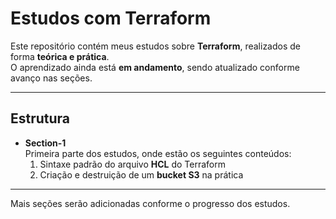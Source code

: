 # Estudos com Terraform

Este repositório contém meus estudos sobre **Terraform**, realizados de forma **teórica e prática**.  
O aprendizado ainda está **em andamento**, sendo atualizado conforme avanço nas seções.  

---

## Estrutura

- **Section-1**  
  Primeira parte dos estudos, onde estão os seguintes conteúdos:  
  1. Sintaxe padrão do arquivo **HCL** do Terraform  
  2. Criação e destruição de um **bucket S3** na prática  

---

Mais seções serão adicionadas conforme o progresso dos estudos.